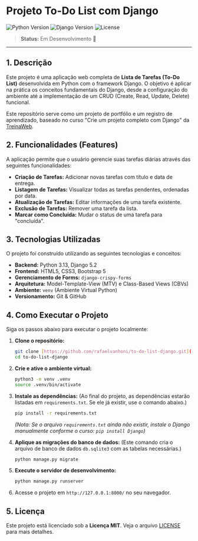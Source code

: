 # Projeto To-Do List com Django

![Python Version](https://img.shields.io/badge/Python-3.13-blue.svg)
![Django Version](https://img.shields.io/badge/Django-5.2-0C4B33.svg?logo=django)
![License](https://img.shields.io/badge/License-MIT-green.svg)

> **Status:** Em Desenvolvimento 🚧

---

## 1. Descrição

Este projeto é uma aplicação web completa de **Lista de Tarefas (To-Do List)** desenvolvida em Python com o framework Django. O objetivo é aplicar na prática os conceitos fundamentais do Django, desde a configuração do ambiente até a implementação de um CRUD (Create, Read, Update, Delete) funcional.

Este repositório serve como um projeto de portfólio e um registro de aprendizado, baseado no curso "Crie um projeto completo com Django" da [TreinaWeb](https://www.youtube.com/watch?v=MsUL3Pgofl4).

## 2. Funcionalidades (Features)

A aplicação permite que o usuário gerencie suas tarefas diárias através das seguintes funcionalidades:

- **Criação de Tarefas:** Adicionar novas tarefas com título e data de entrega.
- **Listagem de Tarefas:** Visualizar todas as tarefas pendentes, ordenadas por data.
- **Atualização de Tarefas:** Editar informações de uma tarefa existente.
- **Exclusão de Tarefas:** Remover uma tarefa da lista.
- **Marcar como Concluída:** Mudar o status de uma tarefa para "concluída".

## 3. Tecnologias Utilizadas

O projeto foi construído utilizando as seguintes tecnologias e conceitos:

- **Backend:** Python 3.13, Django 5.2
- **Frontend:** HTML5, CSS3, Bootstrap 5
- **Gerenciamento de Forms:** `django-crispy-forms`
- **Arquitetura:** Model-Template-View (MTV) e Class-Based Views (CBVs)
- **Ambiente:** `venv` (Ambiente Virtual Python)
- **Versionamento:** Git & GitHub

## 4. Como Executar o Projeto

Siga os passos abaixo para executar o projeto localmente:

1.  **Clone o repositório:**
    ```bash
    git clone [https://github.com/rafaelvanhoni/to-do-list-django.git](https://github.com/rafaelvanhoni/to-do-list-django.git)
    cd to-do-list-django
    ```

2.  **Crie e ative o ambiente virtual:**
    ```bash
    python3 -m venv .venv
    source .venv/bin/activate
    ```

3.  **Instale as dependências:**
    (Ao final do projeto, as dependências estarão listadas em `requirements.txt`. Se ele já existir, use o comando abaixo.)
    ```bash
    pip install -r requirements.txt
    ```
    *(Nota: Se o arquivo `requirements.txt` ainda não existir, instale o Django manualmente conforme o curso: `pip install Django`)*

4.  **Aplique as migrações do banco de dados:**
    (Este comando cria o arquivo de banco de dados `db.sqlite3` com as tabelas necessárias.)
    ```bash
    python manage.py migrate
    ```

5.  **Execute o servidor de desenvolvimento:**
    ```bash
    python manage.py runserver
    ```

6.  Acesse o projeto em `http://127.0.0.1:8000/` no seu navegador.

## 5. Licença

Este projeto está licenciado sob a **Licença MIT**. Veja o arquivo [LICENSE](LICENSE) para mais detalhes.